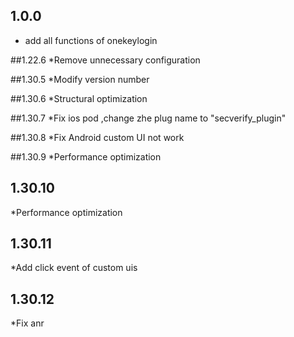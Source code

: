 ## 1.0.0

* add all functions of onekeylogin

##1.22.6
*Remove unnecessary configuration

##1.30.5
*Modify version number

##1.30.6
*Structural optimization

##1.30.7
*Fix ios pod ,change zhe plug name to "secverify_plugin"

##1.30.8
*Fix Android custom UI not work

##1.30.9
*Performance optimization

## 1.30.10
*Performance optimization

## 1.30.11
*Add click event of custom uis

## 1.30.12
*Fix anr